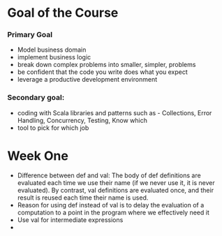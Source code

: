# Goal of the Course
### Primary Goal
- Model business domain
- implement business logic
- break down complex problems into smaller, simpler, problems
- be confident that the code you write does what you expect
- leverage a productive development environment
### Secondary goal: 
- coding with Scala libraries and patterns such as - Collections, Error Handling, Concurrency, Testing, Know which
- tool to pick for which job


# Week One
- Difference between def and val: The body of def definitions are evaluated each time we use their name (if we never use it, it is never evaluated). By contrast, val definitions are evaluated once, and their result is reused each time their name is used.
- Reason for using def instead of val is to delay the evaluation of a computation to a point in the program where we effectively need it
- Use val for intermediate expressions
- 
